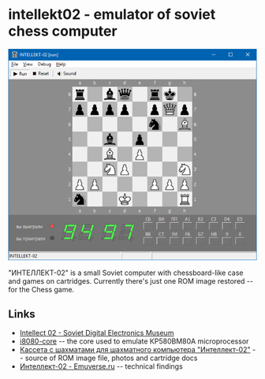# intellekt02 - emulator of soviet chess computer

![](screenshot/Intellekt-02_running.png)

"ИНТЕЛЛЕКТ-02" is a small Soviet computer with chessboard-like case and games on cartridges.
Currently there's just one ROM image restored -- for the Chess game.

## Links

 - [Intellect 02 - Soviet Digital Electronics Museum](http://www.leningrad.su/museum/show_calc.php?n=328) 
 - [i8080-core](https://github.com/begoon/i8080-core) -- the core used to emulate КР580ВМ80А microprocessor
 - [Кассета с шахматами для шахматного компьютера "Интеллект-02"](http://zx-pk.ru/threads/9276-skhemy-i-dokumentatsiya-na-otechestvennye-kompyutery-i-komplektuyushchie.html?p=864440&viewfull=1#post864440) -- source of ROM image file, photos and cartridge docs
 - [Интеллект-02 - Emuverse.ru](http://www.emuverse.ru/wiki/%D0%98%D0%BD%D1%82%D0%B5%D0%BB%D0%BB%D0%B5%D0%BA%D1%82-02) -- technical findings
